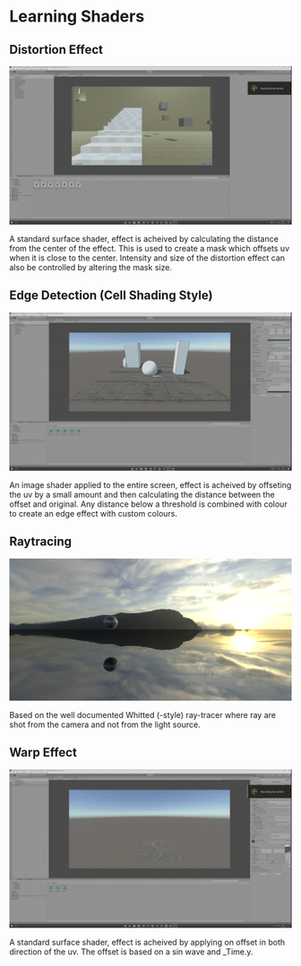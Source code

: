 # Learning Shaders

## Distortion Effect

![](/video/Distort.gif)

  A standard surface shader, effect is acheived by calculating the distance from the center of the effect. This is used to create a mask which offsets uv when it is close to the center. Intensity and size of the distortion effect can also be controlled by altering the mask size.

## Edge Detection (Cell Shading Style)

![](/video/EdgeDetection.gif)

  An image shader applied to the entire screen, effect is acheived by offseting the uv by a small amount and then calculating the distance between the offset and original. Any distance below a threshold is combined with colour to create an edge effect with custom colours.

## Raytracing

![](/video/Raytraceing.png)

  Based on the well documented Whitted (-style) ray-tracer where ray are shot from the camera and not from the light source. 
  
## Warp Effect

![](/video/Warp.gif)

  A standard surface shader, effect is acheived by applying on offset in both direction of the uv. The offset is based on a sin wave and _Time.y.